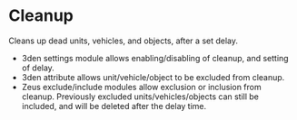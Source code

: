 # Cleanup

Cleans up dead units, vehicles, and objects, after a set delay.

- 3den settings module allows enabling/disabling of cleanup, and setting of
  delay.
- 3den attribute allows unit/vehicle/object to be excluded from cleanup.
- Zeus exclude/include modules allow exclusion or inclusion from cleanup.
  Previously excluded units/vehicles/objects can still be included, and will be
  deleted after the delay time.
